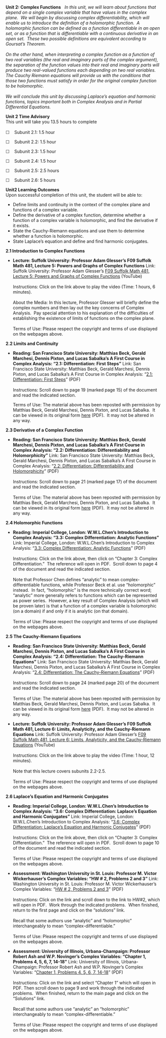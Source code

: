 **Unit 2: Complex Functions** <span id="2"></span> 
*In this unit, we will learn about functions that depend on a single
complex variable that have values in the complex plane.  We will begin
by discussing complex differentiability, which will enable us to
introduce the definition of a holomorphic function.  A holomorphic
function can be defined as a function differentiable in an open set, or
as a function that is differentiable with a continuous derivative in an
open set.  These two possible definitions are equivalent according to
Goursat’s Theorem.   
           
 On the other hand, when interpreting a complex function as a function
of two real variables (the real and imaginary parts of the complex
argument), the separation of the function values into their real and
imaginary parts will produce two real-valued functions each depending on
two real variables.  The Cauchy Riemann equations will provide us with
the conditions that those two functions must satisfy in order for the
original complex function to be holomorphic.  
            
 We will conclude this unit by discussing Laplace’s equation and
harmonic functions, topics important both in Complex Analysis and in
Partial Differential Equations.*

**Unit 2 Time Advisory**  
This unit will take you 13.5 hours to complete  
    
 ☐    Subunit 2.1: 1.5 hour  
  
 ☐    Subunit 2.2: 1.5 hour  
  
 ☐    Subunit 2.3: 1.5 hour  
  
 ☐    Subunit 2.4: 1.5 hour  
  
 ☐    Subunit 2.5: 2.5 hours  
  
 ☐    Subunit 2.6: 5 hours

**Unit2 Learning Outcomes**  
Upon successful completion of this unit, the student will be able to:  
-   Define limits and continuity in the context of the complex plane and
    functions of a complex variable.
-   Define the derivative of a complex function, determine whether a
    function of a complex variable is holomorphic, and find the
    derivative if it exists.
-   State the Cauchy-Riemann equations and use them to determine whether
    a function is holomorphic.
-   State Laplace’s equation and define and find harmonic conjugates.

**2.1 Introduction to Complex Functions** <span id="2.1"></span> 
-   **Lecture: Suffolk University: Professor Adam Glesser’s F09 Suffolk
    Math 481, Lecture 5: Powers and Graphs of Complex Functions**
    Link: Suffolk University: Professor Adam Glesser’s [F09 Suffolk Math
    481, Lecture 5: Powers and Graphs of Complex
    Functions](https://www.youtube.com/watch?v=8fCZmQ__9mY) (YouTube)  
        
     Instructions: Click on the link above to play the video (Time: 1
    hours, 6 minutes).  
        
     About the Media: In this lecture, Professor Glesser will briefly
    define the complex numbers and then lay out the key concerns of
    Complex Analysis.  Pay special attention to his explanation of the
    difficulties of establishing the existence of limits of functions on
    the complex plane.  
        
     Terms of Use: Please respect the copyright and terms of use
    displayed on the webpages above.

**2.2 Limits and Continuity** <span id="2.2"></span> 
-   **Reading: San Francisco State University: Matthias Beck, Gerald
    Marchesi, Dennis Pixton, and Lucas Sabalka’s A First Course in
    Complex Analysis: “2.1: Differentiation: First Steps”**
    Link: San Francisco State University: Matthias Beck, Gerald
    Marchesi, Dennis Pixton, and Lucas Sabalka’s A First Course in
    Complex Analysis: “[2.1: Differentiation: First
    Steps](http://www.saylor.org/site/wp-content/uploads/2012/01/complex.pdf)”
    (PDF)  
        
     Instructions: Scroll down to page 19 (marked page 15) of the
    document and read the indicated section.  
      
     Terms of Use: The material above has been reposted with permission
    by Matthias Beck, Gerald Marchesi, Dennis Pixton, and Lucas Sabalka.
     It can be viewed in its original form
    [here](http://math.sfsu.edu/beck/complex.html) (PDF).  It may not be
    altered in any way.

**2.3 Derivative of a Complex Function** <span id="2.3"></span> 
-   **Reading: San Francisco State University: Matthias Beck, Gerald
    Marchesi, Dennis Pixton, and Lucas Sabalka’s A First Course in
    Complex Analysis: “2.2: Differentiation: Differentiability and
    Holomorphicity”**
    Link: San Francisco State University: Matthias Beck, Gerald
    Marchesi, Dennis Pixton, and Lucas Sabalka’s A First Course in
    Complex Analysis: “[2.2: Differentiation: Differentiability and
    Holomorphicity](http://www.saylor.org/site/wp-content/uploads/2012/01/complex.pdf)”
    (PDF)  
        
     Instructions: Scroll down to page 21 (marked page 17) of the
    document and read the indicated section.   
        
     Terms of Use: The material above has been reposted with permission
    by Matthias Beck, Gerald Marchesi, Dennis Pixton, and Lucas Sabalka.
     It can be viewed in its original form
    [here](http://math.sfsu.edu/beck/complex.html) (PDF).  It may not be
    altered in any way.

**2.4 Holomorphic Functions** <span id="2.4"></span> 
-   **Reading: Imperial College, London: W.W.L.Chen’s Introduction to
    Complex Analysis: “3.3: Complex Differentiation: Analytic
    Functions”**
    Link: Imperial College, London: W.W.L.Chen’s Introduction to Complex
    Analysis: “[3.3: Complex Differentiation: Analytic
    Functions](http://rutherglen.science.mq.edu.au/wchen/lnicafolder/lnica.html)”
    (PDF)  
        
     Instructions: Click on the link above, then click on “Chapter 3:
    Complex Differentiation.”  The reference will open in PDF.  Scroll
    down to page 4 of the document and read the indicated section.   
        
     Note that Professor Chen defines “analytic” to mean
    complex-differentiable functions, while Professor Beck et al. use
    “holomorphic” instead.  In fact, “holomorphic” is the more
    technically correct word; “analytic” more generally refers to
    functions which can be represented as power series.  However, a key
    result of Complex Analysis (which will be proven later) is that a
    function of a complex variable is holomorphic (on a domain) if and
    only if it is analytic (on that domain).  
        
     Terms of Use: Please respect the copyright and terms of use
    displayed on the webpages above.

**2.5 The Cauchy-Riemann Equations** <span id="2.5"></span> 
-   **Reading: San Francisco State University: Matthias Beck, Gerald
    Marchesi, Dennis Pixton, and Lucas Sabalka’s A First Course in
    Complex Analysis: “2.4: Differentiation: The Cauchy-Riemann
    Equations”**
    Link: San Francisco State University: Matthias Beck, Gerald
    Marchesi, Dennis Pixton, and Lucas Sabalka’s A First Course in
    Complex Analysis: “[2.4: Differentiation: The Cauchy-Riemann
    Equations](http://www.saylor.org/site/wp-content/uploads/2012/01/complex.pdf)”
    (PDF)  
        
     Instructions: Scroll down to page 24 (marked page 20) of the
    document and read the indicated section.   
        
     Terms of Use: The material above has been reposted with permission
    by Matthias Beck, Gerald Marchesi, Dennis Pixton, and Lucas Sabalka.
     It can be viewed in its original form
    [here](http://math.sfsu.edu/beck/complex.html) (PDF).  It may not be
    altered in any way.

-   **Lecture: Suffolk University: Professor Adam Glesser’s F09 Suffolk
    Math 481, Lecture 6: Limits, Analyticity, and the Cauchy-Riemann
    Equations**
    Link: Suffolk University: Professor Adam Glesser’s [F09 Suffolk Math
    481, Lecture 6: Limits, Analyticity, and the Cauchy-Riemann
    Equations](https://www.youtube.com/watch?v=D7ie4S5L7kM) (YouTube)  
        
     Instructions: Click on the link above to play the video (Time: 1
    hour, 12 minutes).  
        
     Note that this lecture covers subunits 2.2-2.5.  
        
     Terms of Use: Please respect the copyright and terms of use
    displayed on the webpages above.

**2.6 Laplace’s Equation and Harmonic Conjugates** <span
id="2.6"></span> 
-   **Reading: Imperial College, London: W.W.L.Chen’s Introduction to
    Complex Analysis: “3.6: Complex Differentiation: Laplace’s Equation
    and Harmonic Conjugates”**
    Link: Imperial College, London: W.W.L.Chen’s Introduction to Complex
    Analysis: “[3.6: Complex Differentiation: Laplace’s Equation and
    Harmonic
    Conjugates](http://rutherglen.science.mq.edu.au/wchen/lnicafolder/lnica.html)”
    (PDF)  
        
     Instructions: Click on the link above, then click on “Chapter 3:
    Complex Differentiation.”  The reference will open in PDF.  Scroll
    down to page 10 of the document and read the indicated section.   
        
     Terms of Use: Please respect the copyright and terms of use
    displayed on the webpages above.

-   **Assessment: Washington University in St. Louis: Professor M.
    Victor Wickerhauser’s Complex Variables: “HW \# 2, Problems 2 and
    3”**
    Link: Washington University in St. Louis: Professor M. Victor
    Wickerhauser’s Complex Variables: “[HW \# 2, Problems 2 and
    3](http://www.math.wustl.edu/%7Evictor/classes/ma416/)” (PDF)  
        
     Instructions: Click on the link and scroll down to the link to
    HW\#2, which will open in PDF.  Work through the indicated
    problems.  When finished, return to the first page and click on the
    “solutions” link.   
        
     Recall that some authors use “analytic” and “holomorphic”
    interchangeably to mean “complex-differentiable.”  
        
     Terms of Use: Please respect the copyright and terms of use
    displayed on the webpages above.

-   **Assessment: University of Illinois, Urbana-Champaign: Professor
    Robert Ash and W.P. Novinger’s Complex Variables: “Chapter 1,
    Problems 4, 5, 6, 7, 14-18”**
    Link: University of Illinois, Urbana-Champaign: Professor Robert Ash
    and W.P. Novinger’s Complex Variables: “[Chapter 1, Problems 4, 5,
    6, 7, 14-18](http://www.math.uiuc.edu/%7Er-ash/CV.html)” (PDF)  
        
     Instructions: Click on the link and select “Chapter 1” which will
    open in PDF. Then scroll down to page 9 and work through the
    indicated problems.  When finished, return to the main page and
    click on the “Solutions” link.  
        
     Recall that some authors use “analytic” an “holomorphic”
    interchangeably to mean “complex-differentiable.”  
        
     Terms of Use: Please respect the copyright and terms of use
    displayed on the webpages above.


